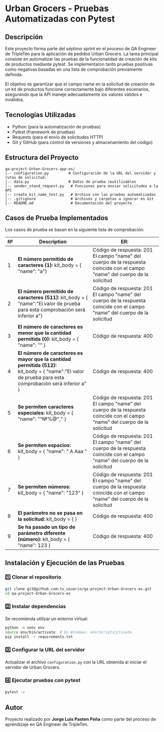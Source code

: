 # Urban Grocers - Pruebas Automatizadas con Pytest


## Descripción
Este proyecto forma parte del séptimo sprint en el proceso de QA Engineer de TripleTen para la aplicación de pedidos Urban Grocers. La tarea principal consiste en automatizar las pruebas de la funcionalidad de creación de kits de productos mediante pytest. Se implementaron tanto pruebas positivas como negativas basadas en una lista de comprobación previamente definida.

El objetivo es garantizar que el campo name en la solicitud de creación de un kit de productos funcione correctamente bajo diferentes escenarios, asegurando que la API maneje adecuadamente los valores válidos e inválidos.

## Tecnologías Utilizadas
- Python (para la automatización de pruebas)
- Pytest (framework de pruebas)
- Requests (para el envío de solicitudes HTTP)
- Git y GitHub (para control de versiones y almacenamiento del código)

## Estructura del Proyecto
```
qa-project-Urban-Grocers-app-es/
│-- configuration.py         # Configuración de la URL del servidor y rutas de solicitud.
│-- data.py                  # Datos de prueba reutilizables
│-- sender_stand_request.py   # Funciones para enviar solicitudes a la API
│-- create_kit_name_test.py   # Archivo con las pruebas automatizadas
│-- .gitignore                # Archivos y carpetas a ignorar en Git
│-- README.md                 # Documentación del proyecto
```


## Casos de Prueba Implementados
Los casos de prueba se basan en la siguiente lista de comprobación:

| №    | Description                                                                               | ER: | 
|------|-------------------------------------------------------------------------------------------|-| 
| 1    | **El número permitido de caracteres (1):** kit_body = { "name": "a"}                      |Código de respuesta: 201 El campo "name" del cuerpo de la respuesta coincide con el campo "name" del cuerpo de la solicitud|
| 2    | **El número permitido de caracteres (511):** kit_body = { "name":"El valor de prueba para esta comprobación será inferior a"} |Código de respuesta: 201 El campo "name" del cuerpo de la respuesta coincide con el campo "name" del cuerpo de la solicitud|
| 3    | **El número de caracteres es menor que la cantidad permitida (0):** kit_body = { "name": "" }	 |Código de respuesta: 400|
| 4    | **El número de caracteres es mayor que la cantidad permitida (512):** <br/>kit_body = { "name":"El valor de prueba para esta comprobación será inferior a” } |Código de respuesta: 400|
| 5    | **Se permiten caracteres especiales:** kit_body = { "name": ""№%@"," }	                   |Código de respuesta: 201 El campo "name" del cuerpo de la respuesta coincide con el campo "name" del cuerpo de la solicitud|
| 6    | **Se permiten espacios:** kit_body = { "name": " A Aaa " }	                               |Código de respuesta: 201 El campo "name" del cuerpo de la respuesta coincide con el campo "name" del cuerpo de la solicitud|
| 7    | **Se permiten números:** kit_body = { "name": "123" }	                                    |Código de respuesta: 201 El campo "name" del cuerpo de la respuesta coincide con el campo "name" del cuerpo de la solicitud|
| 8    | **El parámetro no se pasa en la solicitud:** kit_body = { }	                              |Código de respuesta: 400|
| 9    | **Se ha pasado un tipo de parámetro diferente (número):** kit_body = { "name": 123 }	     |Código de respuesta: 400|


## Instalación y Ejecución de las Pruebas
### 1️⃣ Clonar el repositorio
```bash
git clone git@github.com:tu_usuario/qa-project-Urban-Grocers-es.git
cd qa-project-Urban-Grocers-es
```

### 2️⃣ Instalar dependencias
Se recomienda utilizar un entorno virtual:
```bash
python -m venv env
source env/bin/activate  # En Windows: env\Scriptsctivate
pip install -r requirements.txt
```

### 3️⃣ Configurar la URL del servidor
Actualizar el archivo `configuration.py` con la URL obtenida al iniciar el servidor de Urban Grocers.

### 4️⃣ Ejecutar pruebas con pytest
```bash
pytest -v
```

## Autor
Proyecto realizado por **Jorge Luis Pasten Peña** como parte del proceso de aprendizaje en QA Engineer de TripleTen.
